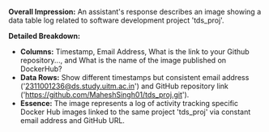 **Overall Impression:** An assistant's response describes an image showing a data table log related to software development project 'tds_proj'. 

**Detailed Breakdown:**  
*   **Columns:** Timestamp, Email Address, What is the link to your Github repository..., and What is the name of the image published on DockerHub?
*   **Data Rows:** Show different timestamps but consistent email address ('2311001236@ds.study.uitm.ac.in') and GitHub repository link ('https://github.com/MaheshSingh01/tds_proj.git').
*   **Essence:** The image represents a log of activity tracking specific Docker Hub images linked to the same project 'tds_proj' via constant email address and GitHub URL.